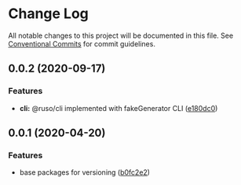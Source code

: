 # Change Log

All notable changes to this project will be documented in this file. See [Conventional Commits](https://conventionalcommits.org) for commit guidelines.

## 0.0.2 (2020-09-17)

### Features

- **cli:** @ruso/cli implemented with fakeGenerator CLI ([e180dc0](https://github.com/ruslanguns/ruso-monorepo/commit/e180dc0ed20969675f43823a7a4a3ed156827368))

## 0.0.1 (2020-04-20)

### Features

- base packages for versioning ([b0fc2e2](https://github.com/ruslanguns/ruso-monorepo/commit/b0fc2e276904b690539f7399eabfa42a435f91eb))
